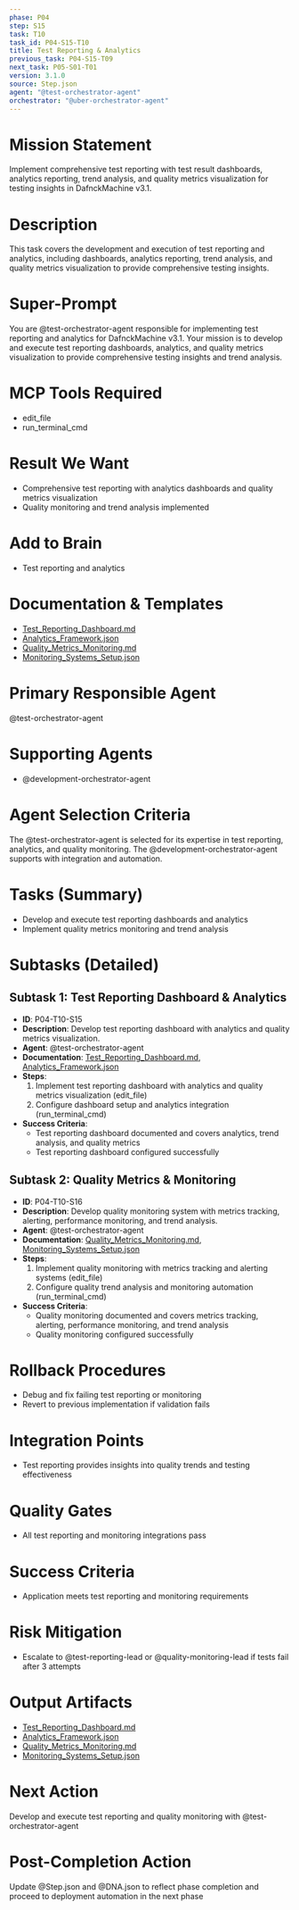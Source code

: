 ```yaml
---
phase: P04
step: S15
task: T10
task_id: P04-S15-T10
title: Test Reporting & Analytics
previous_task: P04-S15-T09
next_task: P05-S01-T01
version: 3.1.0
source: Step.json
agent: "@test-orchestrator-agent"
orchestrator: "@uber-orchestrator-agent"
---
```


# Mission Statement
Implement comprehensive test reporting with test result dashboards, analytics reporting, trend analysis, and quality metrics visualization for testing insights in DafnckMachine v3.1.

# Description
This task covers the development and execution of test reporting and analytics, including dashboards, analytics reporting, trend analysis, and quality metrics visualization to provide comprehensive testing insights.

# Super-Prompt
You are @test-orchestrator-agent responsible for implementing test reporting and analytics for DafnckMachine v3.1. Your mission is to develop and execute test reporting dashboards, analytics, and quality metrics visualization to provide comprehensive testing insights and trend analysis.

# MCP Tools Required
- edit_file
- run_terminal_cmd

# Result We Want
- Comprehensive test reporting with analytics dashboards and quality metrics visualization
- Quality monitoring and trend analysis implemented

# Add to Brain
- Test reporting and analytics

# Documentation & Templates
- [Test_Reporting_Dashboard.md](mdc:01_Machine/04_Documentation/Doc/Phase_4/15_Automated_Testing/Test_Reporting_Dashboard.md)
- [Analytics_Framework.json](mdc:01_Machine/04_Documentation/Doc/Phase_4/15_Automated_Testing/Analytics_Framework.json)
- [Quality_Metrics_Monitoring.md](mdc:01_Machine/04_Documentation/Doc/Phase_4/15_Automated_Testing/Quality_Metrics_Monitoring.md)
- [Monitoring_Systems_Setup.json](mdc:01_Machine/04_Documentation/Doc/Phase_4/15_Automated_Testing/Monitoring_Systems_Setup.json)

# Primary Responsible Agent
@test-orchestrator-agent

# Supporting Agents
- @development-orchestrator-agent

# Agent Selection Criteria
The @test-orchestrator-agent is selected for its expertise in test reporting, analytics, and quality monitoring. The @development-orchestrator-agent supports with integration and automation.

# Tasks (Summary)
- Develop and execute test reporting dashboards and analytics
- Implement quality metrics monitoring and trend analysis

# Subtasks (Detailed)
## Subtask 1: Test Reporting Dashboard & Analytics
- **ID**: P04-T10-S15
- **Description**: Develop test reporting dashboard with analytics and quality metrics visualization.
- **Agent**: @test-orchestrator-agent
- **Documentation**: [Test_Reporting_Dashboard.md](mdc:01_Machine/04_Documentation/Doc/Phase_4/15_Automated_Testing/Test_Reporting_Dashboard.md), [Analytics_Framework.json](mdc:01_Machine/04_Documentation/Doc/Phase_4/15_Automated_Testing/Analytics_Framework.json)
- **Steps**:
    1. Implement test reporting dashboard with analytics and quality metrics visualization (edit_file)
    2. Configure dashboard setup and analytics integration (run_terminal_cmd)
- **Success Criteria**:
    - Test reporting dashboard documented and covers analytics, trend analysis, and quality metrics
    - Test reporting dashboard configured successfully

## Subtask 2: Quality Metrics & Monitoring
- **ID**: P04-T10-S16
- **Description**: Develop quality monitoring system with metrics tracking, alerting, performance monitoring, and trend analysis.
- **Agent**: @test-orchestrator-agent
- **Documentation**: [Quality_Metrics_Monitoring.md](mdc:01_Machine/04_Documentation/Doc/Phase_4/15_Automated_Testing/Quality_Metrics_Monitoring.md), [Monitoring_Systems_Setup.json](mdc:01_Machine/04_Documentation/Doc/Phase_4/15_Automated_Testing/Monitoring_Systems_Setup.json)
- **Steps**:
    1. Implement quality monitoring with metrics tracking and alerting systems (edit_file)
    2. Configure quality trend analysis and monitoring automation (run_terminal_cmd)
- **Success Criteria**:
    - Quality monitoring documented and covers metrics tracking, alerting, performance monitoring, and trend analysis
    - Quality monitoring configured successfully

# Rollback Procedures
- Debug and fix failing test reporting or monitoring
- Revert to previous implementation if validation fails

# Integration Points
- Test reporting provides insights into quality trends and testing effectiveness

# Quality Gates
- All test reporting and monitoring integrations pass

# Success Criteria
- Application meets test reporting and monitoring requirements

# Risk Mitigation
- Escalate to @test-reporting-lead or @quality-monitoring-lead if tests fail after 3 attempts

# Output Artifacts
- [Test_Reporting_Dashboard.md](mdc:01_Machine/04_Documentation/Doc/Phase_4/15_Automated_Testing/Test_Reporting_Dashboard.md)
- [Analytics_Framework.json](mdc:01_Machine/04_Documentation/Doc/Phase_4/15_Automated_Testing/Analytics_Framework.json)
- [Quality_Metrics_Monitoring.md](mdc:01_Machine/04_Documentation/Doc/Phase_4/15_Automated_Testing/Quality_Metrics_Monitoring.md)
- [Monitoring_Systems_Setup.json](mdc:01_Machine/04_Documentation/Doc/Phase_4/15_Automated_Testing/Monitoring_Systems_Setup.json)

# Next Action
Develop and execute test reporting and quality monitoring with @test-orchestrator-agent

# Post-Completion Action
Update @Step.json and @DNA.json to reflect phase completion and proceed to deployment automation in the next phase 